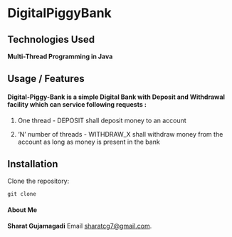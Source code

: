# DigitalPiggyBank

## Technologies Used 

**Multi-Thread Programming in Java** 

## Usage / Features

#### Digital-Piggy-Bank is a simple Digital Bank with Deposit and Withdrawal facility which can service following requests :

1.  One thread - DEPOSIT shall deposit money to an account 

2.  ‘N’ number of threads - WITHDRAW_X shall withdraw money from the account as long as
money is present in the bank


## Installation 

Clone the repository:

	git clone 
	

#### About Me

**Sharat Gujamagadi** Email <sharatcg7@gmail.com>. 

